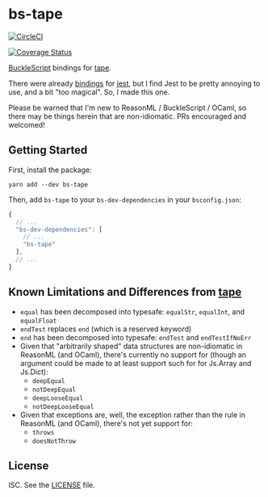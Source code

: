# bs-tape

[![CircleCI](https://circleci.com/gh/jeffreywescott/bs-tape.svg?style=svg)](https://circleci.com/gh/jeffreywescott/bs-tape)

[![Coverage Status](https://coveralls.io/repos/github/jeffreywescott/bs-tape/badge.svg?branch=coverage-quality)](https://coveralls.io/github/jeffreywescott/bs-tape?branch=coverage-quality)

[BuckleScript][BuckleScript] bindings for [tape][tape].

There were already [bindings][bs-jest] for [jest][jest], but I find Jest to be pretty annoying to use, and a bit "too magical". So, I made this one.

Please be warned that I'm new to ReasonML / BuckleScript / OCaml, so there may be things herein that are non-idiomatic. PRs encouraged and welcomed!

## Getting Started

First, install the package:

```
yarn add --dev bs-tape
```

Then, add `bs-tape` to your `bs-dev-dependencies` in your `bsconfig.json`:

```javascript
{
  // ...
  "bs-dev-dependencies": [
    // ...
    "bs-tape"
  ],
  // ...
}
```

## Known Limitations and Differences from [tape][tape]

- `equal` has been decomposed into typesafe: `equalStr`, `equalInt`, and `equalFloat`
- `endTest` replaces `end` (which is a reserved keyword)
- `end` has been decomposed into typesafe: `endTest` and `endTestIfNoErr`
- Given that "arbitrarily shaped" data structures are non-idiomatic in ReasonML (and OCaml), there's currently no support for (though an argument could be made to at least support such for for Js.Array and Js.Dict):
  - `deepEqual`
  - `notDeepEqual`
  - `deepLooseEqual`
  - `notDeepLooseEqual`
- Given that exceptions are, well, the exception rather than the rule in ReasonML (and OCaml), there's not yet support for:
  - `throws`
  - `doesNotThrow`

## License

ISC. See the [LICENSE](./LICENSE) file.

<!-- links -->
[BuckleScript]: https://bucklescript.github.io/
[tape]: https://github.com/substack/tape
[bs-jest]: https://github.com/glennsl/bs-jest
[jest]: https://github.com/facebook/jest